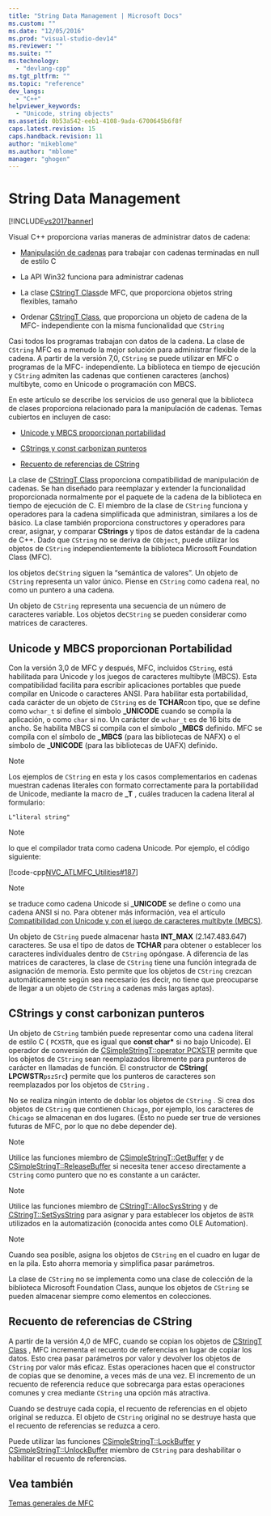 ```yaml
---
title: "String Data Management | Microsoft Docs"
ms.custom: ""
ms.date: "12/05/2016"
ms.prod: "visual-studio-dev14"
ms.reviewer: ""
ms.suite: ""
ms.technology: 
  - "devlang-cpp"
ms.tgt_pltfrm: ""
ms.topic: "reference"
dev_langs: 
  - "C++"
helpviewer_keywords: 
  - "Unicode, string objects"
ms.assetid: 0b53a542-eeb1-4108-9ada-6700645b6f8f
caps.latest.revision: 15
caps.handback.revision: 11
author: "mikeblome"
ms.author: "mblome"
manager: "ghogen"
---
```

# String Data Management
[!INCLUDE[vs2017banner](../assembler/inline/includes/vs2017banner.md)]

Visual C\+\+ proporciona varias maneras de administrar datos de cadena:  
  
-   [Manipulación de cadenas](../c-runtime-library/string-manipulation-crt.md) para trabajar con cadenas terminadas en null de estilo C  
  
-   La API Win32 funciona para administrar cadenas  
  
-   La clase [CStringT Class](../atl-mfc-shared/reference/cstringt-class.md)de MFC, que proporciona objetos string flexibles, tamaño  
  
-   Ordenar [CStringT Class](../atl-mfc-shared/reference/cstringt-class.md), que proporciona un objeto de cadena de la MFC\- independiente con la misma funcionalidad que `CString`  
  
 Casi todos los programas trabajan con datos de la cadena.  La clase de `CString` MFC es a menudo la mejor solución para administrar flexible de la cadena.  A partir de la versión 7,0, `CString` se puede utilizar en MFC o programas de la MFC\- independiente.  La biblioteca en tiempo de ejecución y `CString` admiten las cadenas que contienen caracteres \(anchos\) multibyte, como en Unicode o programación con MBCS.  
  
 En este artículo se describe los servicios de uso general que la biblioteca de clases proporciona relacionado para la manipulación de cadenas.  Temas cubiertos en incluyen de caso:  
  
-   [Unicode y MBCS proporcionan portabilidad](#_core_unicode_and_mbcs_provide_portability)  
  
-   [CStrings y const carbonizan punteros](#_core_cstrings_and_const_char_pointers)  
  
-   [Recuento de referencias de CString](#_core_cstring_reference_counting)  
  
 La clase de [CStringT Class](../atl-mfc-shared/reference/cstringt-class.md) proporciona compatibilidad de manipulación de cadenas.  Se han diseñado para reemplazar y extender la funcionalidad proporcionada normalmente por el paquete de la cadena de la biblioteca en tiempo de ejecución de C.  El miembro de la clase de `CString` funciona y operadores para la cadena simplificada que administran, similares a los de básico.  La clase también proporciona constructores y operadores para crear, asignar, y comparar **CStrings** y tipos de datos estándar de la cadena de C\+\+.  Dado que `CString` no se deriva de `CObject`, puede utilizar los objetos de `CString` independientemente la biblioteca Microsoft Foundation Class \(MFC\).  
  
 los objetos de`CString` siguen la “semántica de valores”. Un objeto de `CString` representa un valor único.  Piense en `CString` como cadena real, no como un puntero a una cadena.  
  
 Un objeto de `CString` representa una secuencia de un número de caracteres variable.  Los objetos de`CString` se pueden considerar como matrices de caracteres.  
  
##  <a name="_core_unicode_and_mbcs_provide_portability"></a> Unicode y MBCS proporcionan Portabilidad  
 Con la versión 3,0 de MFC y después, MFC, incluidos `CString`, está habilitada para Unicode y los juegos de caracteres multibyte \(MBCS\).  Esta compatibilidad facilita para escribir aplicaciones portables que puede compilar en Unicode o caracteres ANSI.  Para habilitar esta portabilidad, cada carácter de un objeto de `CString` es de **TCHAR**con tipo, que se define como `wchar_t` si define el símbolo **\_UNICODE** cuando se compila la aplicación, o como `char` si no.  Un carácter de `wchar_t` es de 16 bits de ancho.  Se habilita MBCS si compila con el símbolo **\_MBCS** definido.  MFC se compila con el símbolo de **\_MBCS** \(para las bibliotecas de NAFX\) o el símbolo de **\_UNICODE** \(para las bibliotecas de UAFX\) definido.  
  
> [!NOTE]
>  Los ejemplos de `CString` en esta y los casos complementarios en cadenas muestran cadenas literales con formato correctamente para la portabilidad de Unicode, mediante la macro de **\_T** , cuáles traducen la cadena literal al formulario:  
  
 `L"literal string"`  
  
> [!NOTE]
>  lo que el compilador trata como cadena Unicode.  Por ejemplo, el código siguiente:  
  
 [!code-cpp[NVC_ATLMFC_Utilities#187](../atl-mfc-shared/codesnippet/CPP/string-data-management_1.cpp)]  
  
> [!NOTE]
>  se traduce como cadena Unicode si **\_UNICODE** se define o como una cadena ANSI si no.  Para obtener más información, vea el artículo [Compatibilidad con Unicode y con el juego de caracteres multibyte \(MBCS\)](../atl-mfc-shared/unicode-and-multibyte-character-set-mbcs-support.md).  
  
 Un objeto de `CString` puede almacenar hasta **INT\_MAX** \(2.147.483.647\) caracteres.  Se usa el tipo de datos de **TCHAR** para obtener o establecer los caracteres individuales dentro de `CString` opóngase.  A diferencia de las matrices de caracteres, la clase de `CString` tiene una función integrada de asignación de memoria.  Esto permite que los objetos de `CString` crezcan automáticamente según sea necesario \(es decir, no tiene que preocuparse de llegar a un objeto de `CString` a cadenas más largas aptas\).  
  
##  <a name="_core_cstrings_and_const_char_pointers"></a> CStrings y const carbonizan punteros  
 Un objeto de `CString` también puede representar como una cadena literal de estilo C \( `PCXSTR`, que es igual que **const char\*** si no bajo Unicode\).  El operador de conversión de [CSimpleStringT::operator PCXSTR](../Topic/CSimpleStringT::operator%20PCXSTR.md) permite que los objetos de `CString` sean reemplazados libremente para punteros de carácter en llamadas de función.  El constructor de **CString\( LPCWSTR**`pszSrc`**\)** permite que los punteros de caracteres son reemplazados por los objetos de `CString` .  
  
 No se realiza ningún intento de doblar los objetos de `CString` .  Si crea dos objetos de `CString` que contienen `Chicago`, por ejemplo, los caracteres de `Chicago` se almacenan en dos lugares.  \(Esto no puede ser true de versiones futuras de MFC, por lo que no debe depender de\).  
  
> [!NOTE]
>  Utilice las funciones miembro de [CSimpleStringT::GetBuffer](../Topic/CSimpleStringT::GetBuffer.md) y de [CSimpleStringT::ReleaseBuffer](../Topic/CSimpleStringT::ReleaseBuffer.md) si necesita tener acceso directamente a `CString` como puntero que no es constante a un carácter.  
  
> [!NOTE]
>  Utilice las funciones miembro de [CStringT::AllocSysString](../Topic/CStringT::AllocSysString.md) y de [CStringT::SetSysString](../Topic/CStringT::SetSysString.md) para asignar y para establecer los objetos de `BSTR` utilizados en la automatización \(conocida antes como OLE Automation\).  
  
> [!NOTE]
>  Cuando sea posible, asigna los objetos de `CString` en el cuadro en lugar de en la pila.  Esto ahorra memoria y simplifica pasar parámetros.  
  
 La clase de `CString` no se implementa como una clase de colección de la biblioteca Microsoft Foundation Class, aunque los objetos de `CString` se pueden almacenar siempre como elementos en colecciones.  
  
##  <a name="_core_cstring_reference_counting"></a> Recuento de referencias de CString  
 A partir de la versión 4,0 de MFC, cuando se copian los objetos de [CStringT Class](../atl-mfc-shared/reference/cstringt-class.md) , MFC incrementa el recuento de referencias en lugar de copiar los datos.  Esto crea pasar parámetros por valor y devolver los objetos de `CString` por valor más eficaz.  Estas operaciones hacen que el constructor de copias que se denomine, a veces más de una vez.  El incremento de un recuento de referencia reduce que sobrecarga para estas operaciones comunes y crea mediante `CString` una opción más atractiva.  
  
 Cuando se destruye cada copia, el recuento de referencias en el objeto original se reduzca.  El objeto de `CString` original no se destruye hasta que el recuento de referencias se reduzca a cero.  
  
 Puede utilizar las funciones [CSimpleStringT::LockBuffer](../Topic/CSimpleStringT::LockBuffer.md) y [CSimpleStringT::UnlockBuffer](../Topic/CSimpleStringT::UnlockBuffer.md) miembro de `CString` para deshabilitar o habilitar el recuento de referencias.  
  
## Vea también  
 [Temas generales de MFC](../mfc/general-mfc-topics.md)